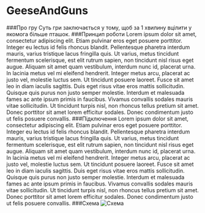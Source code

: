 # GeeseAndGuns
###Про гру
Суть гри заключається у тому, щоб за 1 хвилину вцілити у якомога більше пташок.
###Принцип роботи
Lorem ipsum dolor sit amet, consectetur adipiscing elit. Etiam pulvinar eros eget posuere porttitor. Integer eu lectus id felis rhoncus blandit. Pellentesque pharetra interdum mauris, varius tristique lacus fringilla quis. Ut varius, metus tincidunt fermentum scelerisque, est elit rutrum sapien, non tincidunt nisl risus eget augue. Aliquam sit amet quam vestibulum, interdum nunc id, placerat urna. In lacinia metus vel mi eleifend hendrerit. Integer metus arcu, placerat ac justo vel, molestie luctus sem. Ut tincidunt posuere laoreet. Fusce sit amet leo in diam iaculis sagittis. Duis eget risus vitae eros mattis sollicitudin. Quisque quis purus non justo semper molestie. Interdum et malesuada fames ac ante ipsum primis in faucibus. Vivamus convallis sodales mauris vitae sollicitudin. Ut tincidunt turpis nisl, non rhoncus tellus pretium sit amet. Donec porttitor sit amet lorem efficitur sodales. Donec condimentum justo ut felis posuere convallis.
###Підключення
Lorem ipsum dolor sit amet, consectetur adipiscing elit. Etiam pulvinar eros eget posuere porttitor. Integer eu lectus id felis rhoncus blandit. Pellentesque pharetra interdum mauris, varius tristique lacus fringilla quis. Ut varius, metus tincidunt fermentum scelerisque, est elit rutrum sapien, non tincidunt nisl risus eget augue. Aliquam sit amet quam vestibulum, interdum nunc id, placerat urna. In lacinia metus vel mi eleifend hendrerit. Integer metus arcu, placerat ac justo vel, molestie luctus sem. Ut tincidunt posuere laoreet. Fusce sit amet leo in diam iaculis sagittis. Duis eget risus vitae eros mattis sollicitudin. Quisque quis purus non justo semper molestie. Interdum et malesuada fames ac ante ipsum primis in faucibus. Vivamus convallis sodales mauris vitae sollicitudin. Ut tincidunt turpis nisl, non rhoncus tellus pretium sit amet. Donec porttitor sit amet lorem efficitur sodales. Donec condimentum justo ut felis posuere convallis.
###Схема
![Схема](https://github.com/potterua/GeeseAndGuns/raw/master/scheme.png)
